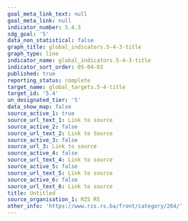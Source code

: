 ```yaml
---
goal_meta_link_text: null
goal_meta_link: null
indicator_number: 5.4.3
sdg_goal: '5'
data_non_statistical: false
graph_title: global_indicators.5-4-3-title
graph_type: line
indicator_name: global_indicators.5-4-3-title
indicator_sort_order: 05-04-03
published: true
reporting_status: complete
target_name: global_targets.5-4-title
target_id: '5.4'
un_designated_tier: '5'
data_show_map: false
source_active_1: true
source_url_text_1: Link to source
source_active_2: false
source_url_text_2: Link to Source
source_active_3: false
source_url_3: Link to source
source_active_4: false
source_url_text_4: Link to source
source_active_5: false
source_url_text_5: Link to source
source_active_6: false
source_url_text_6: Link to source
title: Untitled
source_organisation_1: RZS RS
other_info: 'https://www.rzs.rs.ba/front/category/264/'
---
```

